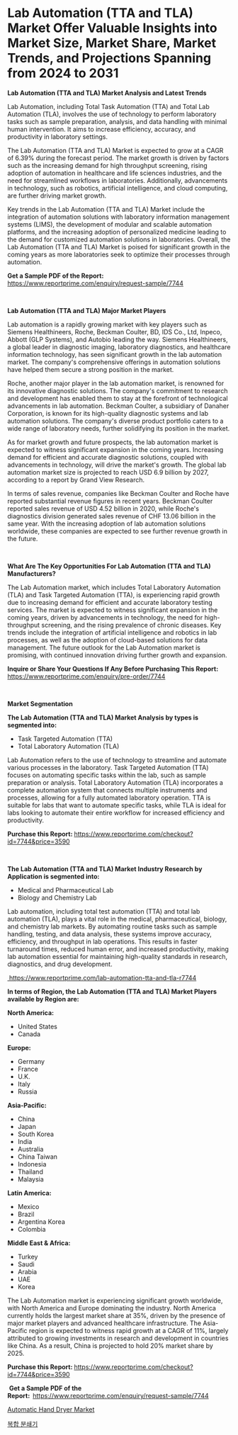 <p><h1>Lab Automation (TTA and TLA) Market Offer Valuable Insights into Market Size, Market Share, Market Trends, and Projections Spanning from 2024 to 2031</h1></p><p><strong>Lab Automation (TTA and TLA) Market Analysis and Latest Trends</strong></p>
<p><p>Lab Automation, including Total Task Automation (TTA) and Total Lab Automation (TLA), involves the use of technology to perform laboratory tasks such as sample preparation, analysis, and data handling with minimal human intervention. It aims to increase efficiency, accuracy, and productivity in laboratory settings.</p><p>The Lab Automation (TTA and TLA) Market is expected to grow at a CAGR of 6.39% during the forecast period. The market growth is driven by factors such as the increasing demand for high throughput screening, rising adoption of automation in healthcare and life sciences industries, and the need for streamlined workflows in laboratories. Additionally, advancements in technology, such as robotics, artificial intelligence, and cloud computing, are further driving market growth.</p><p>Key trends in the Lab Automation (TTA and TLA) Market include the integration of automation solutions with laboratory information management systems (LIMS), the development of modular and scalable automation platforms, and the increasing adoption of personalized medicine leading to the demand for customized automation solutions in laboratories. Overall, the Lab Automation (TTA and TLA) Market is poised for significant growth in the coming years as more laboratories seek to optimize their processes through automation.</p></p>
<p><strong>Get a Sample PDF of the Report:&nbsp;</strong> <a href="https://www.reportprime.com/enquiry/request-sample/7744">https://www.reportprime.com/enquiry/request-sample/7744</a></p>
<p>&nbsp;</p>
<p><strong>Lab Automation (TTA and TLA) Major Market Players</strong></p>
<p><p>Lab automation is a rapidly growing market with key players such as Siemens Healthineers, Roche, Beckman Coulter, BD, IDS Co., Ltd, Inpeco, Abbott (GLP Systems), and Autobio leading the way. Siemens Healthineers, a global leader in diagnostic imaging, laboratory diagnostics, and healthcare information technology, has seen significant growth in the lab automation market. The company's comprehensive offerings in automation solutions have helped them secure a strong position in the market.</p><p>Roche, another major player in the lab automation market, is renowned for its innovative diagnostic solutions. The company's commitment to research and development has enabled them to stay at the forefront of technological advancements in lab automation. Beckman Coulter, a subsidiary of Danaher Corporation, is known for its high-quality diagnostic systems and lab automation solutions. The company's diverse product portfolio caters to a wide range of laboratory needs, further solidifying its position in the market.</p><p>As for market growth and future prospects, the lab automation market is expected to witness significant expansion in the coming years. Increasing demand for efficient and accurate diagnostic solutions, coupled with advancements in technology, will drive the market's growth. The global lab automation market size is projected to reach USD 6.9 billion by 2027, according to a report by Grand View Research.</p><p>In terms of sales revenue, companies like Beckman Coulter and Roche have reported substantial revenue figures in recent years. Beckman Coulter reported sales revenue of USD 4.52 billion in 2020, while Roche's diagnostics division generated sales revenue of CHF 13.06 billion in the same year. With the increasing adoption of lab automation solutions worldwide, these companies are expected to see further revenue growth in the future.</p></p>
<p>&nbsp;</p>
<p><strong>What Are The Key Opportunities For Lab Automation (TTA and TLA) Manufacturers?</strong></p>
<p><p>The Lab Automation market, which includes Total Laboratory Automation (TLA) and Task Targeted Automation (TTA), is experiencing rapid growth due to increasing demand for efficient and accurate laboratory testing services. The market is expected to witness significant expansion in the coming years, driven by advancements in technology, the need for high-throughput screening, and the rising prevalence of chronic diseases. Key trends include the integration of artificial intelligence and robotics in lab processes, as well as the adoption of cloud-based solutions for data management. The future outlook for the Lab Automation market is promising, with continued innovation driving further growth and expansion.</p></p>
<p><strong>Inquire or Share Your Questions If Any Before Purchasing This Report:</strong> <a href="https://www.reportprime.com/enquiry/pre-order/7744">https://www.reportprime.com/enquiry/pre-order/7744</a></p>
<p>&nbsp;</p>
<p><strong>Market Segmentation</strong></p>
<p><strong>The Lab Automation (TTA and TLA) Market Analysis by types is segmented into:</strong></p>
<p><ul><li>Task Targeted Automation (TTA)</li><li>Total Laboratory Automation (TLA)</li></ul></p>
<p><p>Lab Automation refers to the use of technology to streamline and automate various processes in the laboratory. Task Targeted Automation (TTA) focuses on automating specific tasks within the lab, such as sample preparation or analysis. Total Laboratory Automation (TLA) incorporates a complete automation system that connects multiple instruments and processes, allowing for a fully automated laboratory operation. TTA is suitable for labs that want to automate specific tasks, while TLA is ideal for labs looking to automate their entire workflow for increased efficiency and productivity.</p></p>
<p><strong>Purchase this Report:&nbsp;</strong><a href="https://www.reportprime.com/checkout?id=7744&price=3590">https://www.reportprime.com/checkout?id=7744&price=3590</a></p>
<p>&nbsp;</p>
<p><strong>The Lab Automation (TTA and TLA) Market Industry Research by Application is segmented into:</strong></p>
<p><ul><li>Medical and Pharmaceutical Lab</li><li>Biology and Chemistry Lab</li></ul></p>
<p><p>Lab automation, including total test automation (TTA) and total lab automation (TLA), plays a vital role in the medical, pharmaceutical, biology, and chemistry lab markets. By automating routine tasks such as sample handling, testing, and data analysis, these systems improve accuracy, efficiency, and throughput in lab operations. This results in faster turnaround times, reduced human error, and increased productivity, making lab automation essential for maintaining high-quality standards in research, diagnostics, and drug development.</p></p>
<p><a href="https://www.reportprime.com/lab-automation-tta-and-tla-r7744">&nbsp;https://www.reportprime.com/lab-automation-tta-and-tla-r7744</a></p>
<p><strong>In terms of Region, the Lab Automation (TTA and TLA) Market Players available by Region are:</strong></p>
<p>
    <p> <strong> North America: </strong>
        <ul>
            <li>United States</li>
            <li>Canada</li>
        </ul>
        </p> 
    <p> <strong> Europe: </strong>
        <ul>
            <li>Germany</li>
            <li>France</li>
            <li>U.K.</li>
            <li>Italy</li>
            <li>Russia</li>
        </ul>
        </p> 
    <p> <strong> Asia-Pacific: </strong>
        <ul>
            <li>China</li>
            <li>Japan</li>
            <li>South Korea</li>
            <li>India</li>
            <li>Australia</li>
            <li>China Taiwan</li>
            <li>Indonesia</li>
            <li>Thailand</li>
            <li>Malaysia</li>
        </ul>
        </p> 
    <p> <strong> Latin America: </strong>
        <ul>
            <li>Mexico</li>
            <li>Brazil</li>
            <li>Argentina Korea</li>
            <li>Colombia</li>
        </ul>
        </p> 
    <p> <strong> Middle East & Africa: </strong>
        <ul>
            <li>Turkey</li>
            <li>Saudi</li>
            <li>Arabia</li>
            <li>UAE</li>
            <li>Korea</li>
        </ul>
    </p>
    </p>
<p><p>The Lab Automation market is experiencing significant growth worldwide, with North America and Europe dominating the industry. North America currently holds the largest market share at 35%, driven by the presence of major market players and advanced healthcare infrastructure. The Asia-Pacific region is expected to witness rapid growth at a CAGR of 11%, largely attributed to growing investments in research and development in countries like China. As a result, China is projected to hold 20% market share by 2025.</p></p>
<p><strong>Purchase this Report: </strong><a href="https://www.reportprime.com/checkout?id=7744&price=3590">https://www.reportprime.com/checkout?id=7744&price=3590</a></p>
<p>&nbsp;<strong>Get a Sample PDF of the Report:&nbsp;&nbsp;</strong><a href="https://www.reportprime.com/enquiry/request-sample/7744">https://www.reportprime.com/enquiry/request-sample/7744</a></p>
<p><strong></strong></p>
<p><p><a href="https://github.com/flwellarose/Market-Research-Report-List-2/blob/main/automatic-hand-dryer-market.md">Automatic Hand Dryer Market</a></p><p><a href="https://github.com/airdroplover110/Market-Research-Report-List-2/blob/main/5627485105048.md">복합 분쇄기</a></p></p>